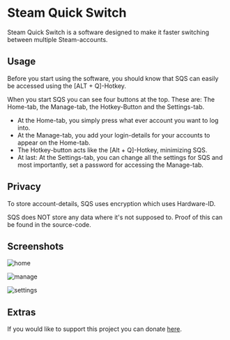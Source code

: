 # Steam Quick Switch
Steam Quick Switch is a software designed to make it faster switching between multiple Steam-accounts. 

## Usage
Before you start using the software, you should know that SQS can easily be accessed using the [ALT + Q]-Hotkey.

When you start SQS you can see four buttons at the top. These are: The Home-tab, the Manage-tab, the Hotkey-Button and the Settings-tab.

- At the Home-tab, you simply press what ever account you want to log into.
- At the Manage-tab, you add your login-details for your accounts to appear on the Home-tab.
- The Hotkey-button acts like the [Alt + Q]-Hotkey, minimizing SQS.
- At last: At the Settings-tab, you can change all the settings for SQS and most importantly, set a password for accessing the Manage-tab.


## Privacy

To store account-details, SQS uses encryption which uses Hardware-ID.

SQS does NOT store any data where it's not supposed to. Proof of this can be found in the source-code.

## Screenshots
![home](https://user-images.githubusercontent.com/39988708/52696946-9db15d00-2f70-11e9-8396-7203790f1e68.png)

![manage](https://user-images.githubusercontent.com/39988708/52697394-a9e9ea00-2f71-11e9-86ac-8eebb3b079fe.png)

![settings](https://user-images.githubusercontent.com/39988708/52697415-b5d5ac00-2f71-11e9-823b-a76e92ea4edd.png)

## Extras
If you would like to support this project you can donate [here](https://www.paypal.me/MattiasAldhagen).
